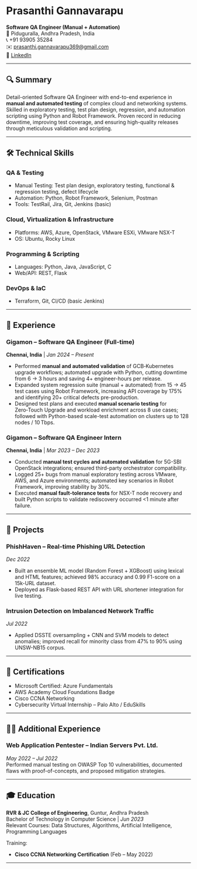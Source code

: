 # Prasanthi Gannavarapu

**Software QA Engineer (Manual + Automation)**  
📍 Piduguralla, Andhra Pradesh, India  
📞 +91 93905 35284  
✉️ prasanthi.gannavarapu369@gmail.com  
🔗 [LinkedIn](https://www.linkedin.com/in/prasanthi-gannavarapu)  

---

## 🔍 Summary

Detail-oriented Software QA Engineer with end-to-end experience in **manual and automated testing** of complex cloud and networking systems. Skilled in exploratory testing, test plan design, regression, and automation scripting using Python and Robot Framework. Proven record in reducing downtime, improving test coverage, and ensuring high-quality releases through meticulous validation and scripting.

---

## 🛠️ Technical Skills

### QA & Testing  
- Manual Testing: Test plan design, exploratory testing, functional & regression testing, defect lifecycle  
- Automation: Python, Robot Framework, Selenium, Postman  
- Tools: TestRail, Jira, Git, Jenkins (basic)

### Cloud, Virtualization & Infrastructure  
- Platforms: AWS, Azure, OpenStack, VMware ESXi, VMware NSX-T  
- OS: Ubuntu, Rocky Linux  

### Programming & Scripting  
- Languages: Python, Java, JavaScript, C  
- Web/API: REST, Flask  

### DevOps & IaC  
- Terraform, Git, CI/CD (basic Jenkins)  

---

## 💼 Experience

### Gigamon – Software QA Engineer (Full-time)  
**Chennai, India** | *Jan 2024 – Present*

- Performed **manual and automated validation** of GCB‑Kubernetes upgrade workflows; automated upgrade with Python, cutting downtime from 6 → 3 hours and saving 4+ engineer-hours per release.  
- Expanded system regression suite (manual + automated) from 15 → 45 test cases using Robot Framework, increasing API coverage by 175% and identifying 20+ critical defects pre-production.  
- Designed test plans and executed **manual scenario testing** for Zero‑Touch Upgrade and workload enrichment across 8 use cases; followed with Python-based scale-test automation on clusters up to 128 nodes / 10 Tbps.  

### Gigamon – Software QA Engineer Intern  
**Chennai, India** | *Mar 2023 – Dec 2023*

- Conducted **manual test cycles and automated validation** for 5G-SBI OpenStack integrations; ensured third-party orchestrator compatibility.  
- Logged 25+ bugs from manual exploratory testing across VMware, AWS, and Azure environments; automated key scenarios in Robot Framework, improving stability by 30%.  
- Executed **manual fault-tolerance tests** for NSX-T node recovery and built Python scripts to validate rediscovery occurred <1 minute after failure.

---

## 🧪 Projects

### PhishHaven – Real-time Phishing URL Detection  
*Dec 2022*

- Built an ensemble ML model (Random Forest + XGBoost) using lexical and HTML features; achieved 98% accuracy and 0.99 F1-score on a 15k-URL dataset. 
- Deployed as Flask-based REST API with URL shortener integration for live testing.
  
### Intrusion Detection on Imbalanced Network Traffic  
*Jul 2022*

- Applied DSSTE oversampling + CNN and SVM models to detect anomalies; improved recall for minority class from 47% to 90% using UNSW-NB15 corpus. 

---

## 📜 Certifications

- Microsoft Certified: Azure Fundamentals  
- AWS Academy Cloud Foundations Badge  
- Cisco CCNA Networking  
- Cybersecurity Virtual Internship – Palo Alto / EduSkills  

---

## 🧑‍💻 Additional Experience

### Web Application Pentester – Indian Servers Pvt. Ltd.  
*May 2022 – Jul 2022*  
Performed manual testing on OWASP Top 10 vulnerabilities, documented flaws with proof-of-concepts, and proposed mitigation strategies.

---

## 🎓 Education

**RVR & JC College of Engineering**, Guntur, Andhra Pradesh  
Bachelor of Technology in Computer Science | *Jun 2023*  
Relevant Courses: Data Structures, Algorithms, Artificial Intelligence, Programming Languages  

Training:  
- **Cisco CCNA Networking Certification** (Feb – May 2022)

---
